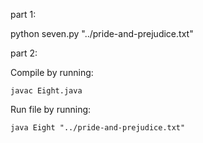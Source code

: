 
part 1:

python seven.py "../pride-and-prejudice.txt"


part 2:

Compile by running:

    javac Eight.java
    
 
Run file by running:

    java Eight "../pride-and-prejudice.txt"
    
